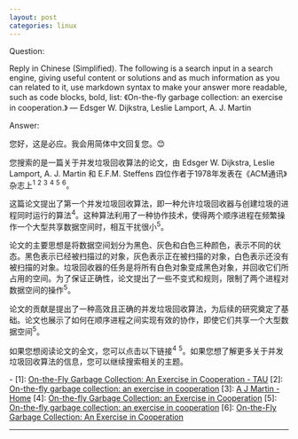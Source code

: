 ```yaml
---
layout: post
categories: linux
---
```

Question:

Reply in Chinese (Simplified).
The following is a search input in a search engine, giving useful content or solutions and as much information as you can related to it, use markdown syntax to make your answer more readable, such as code blocks, bold, list:
《On-the-fly garbage collection: an exercise in cooperation.》 — Edsger W. Dijkstra, Leslie Lamport, A. J. Martin

Answer:

您好，这是必应。我会用简体中文回复您。😊

您搜索的是一篇关于并发垃圾回收算法的论文，由 Edsger W. Dijkstra, Leslie Lamport, A. J. Martin 和 E.F.M. Steffens 四位作者于1978年发表在《ACM通讯》杂志上<sup>1</sup> <sup>2</sup> <sup>3</sup> <sup>4</sup> <sup>5</sup> <sup>6</sup>。

这篇论文提出了第一个并发垃圾回收算法，即一种允许垃圾回收器与创建垃圾的进程同时运行的算法<sup>4</sup>。这种算法利用了一种协作技术，使得两个顺序进程在频繁操作一个大型共享数据空间时，相互干扰很小<sup>5</sup>。

论文的主要思想是将数据空间划分为黑色、灰色和白色三种颜色，表示不同的状态。黑色表示已经被扫描过的对象，灰色表示正在被扫描的对象，白色表示还没有被扫描的对象。垃圾回收器的任务是将所有白色对象变成黑色对象，并回收它们所占用的空间。为了保证正确性，论文提出了一些不变式和规则，限制了两个进程对数据空间的操作<sup>5</sup>。

论文的贡献是提出了一种高效且正确的并发垃圾回收算法，为后续的研究奠定了基础。论文也展示了如何在顺序进程之间实现有效的协作，即使它们共享一个大型数据空间<sup>5</sup>。

如果您想阅读论文的全文，您可以点击以下链接<sup>4</sup> <sup>5</sup>。如果您想了解更多关于并发垃圾回收算法的信息，您可以继续搜索相关的主题。

\-
\[1]: [On-the-Fly Garbage Collection: An Exercise in Cooperation - TAU](https://www.cs.tau.ac.il/~maon/teaching/2013-2014/seminar/seminar1314b-lec11-presentation-GC.pdf)
\[2]: [On-the-fly garbage collection: an exercise in cooperation](https://www.deepdyve.com/lp/association-for-computing-machinery/on-the-fly-garbage-collection-an-exercise-in-cooperation-qNisAtJxL9)
\[3]: [A J Martin - Home](https://dl.acm.org/profile/81100391556)
\[4]: [On-the-fly Garbage Collection: an Exercise in Cooperation](https://research.microsoft.com/en-us/um/people/lamport/pubs/garbage.pdf)
\[5]: [On-the-fly garbage collection: an exercise in cooperation](https://dl.acm.org/doi/10.1145/359642.359655)
\[6]: [On-the-Fly Garbage Collection: An Exercise in Cooperation](https://www.cs.utexas.edu/users/mckinley/395Tmm/talks/Mar-30-Dijkstra.pdf)

<hr/>

